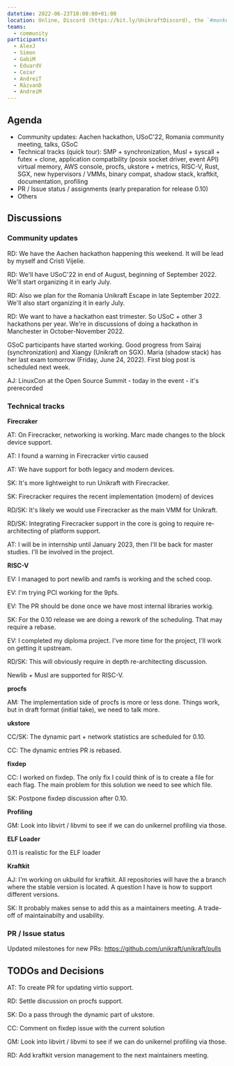 ```yaml
---
datetime: 2022-06-23T10:00:00+01:00
location: Online, Discord (https://bit.ly/UnikraftDiscord), the `#monkey-business` voice channel
teams:
  - community
participants:
  - AlexJ
  - Simon
  - GabiM
  - EduardV
  - Cezar
  - AndreiT
  - RăzvanD
  - AndreiM
---
```


## Agenda

* Community updates: Aachen hackathon, USoC'22, Romania community meeting, talks, GSoC
* Technical tracks (quick tour): SMP + synchronization, Musl + syscall + futex + clone, application compatbility (posix socket driver, event API) virtual memory, AWS console, procfs, ukstore + metrics, RISC-V, Rust, SGX, new hypervisors / VMMs, binary compat, shadow stack, kraftkit, documentation, profiling
* PR / Issue status / assignments (early preparation for release 0.10)
* Others

## Discussions

### Community updates

RD: We have the Aachen hackathon happening this weekend.
It will be lead by myself and Cristi Vijelie.

RD: We'll have USoC'22 in end of August, beginning of September 2022.
We'll start organizing it in early July.

RD: Also we plan for the Romania Unikraft Escape in late September 2022.
We'll also start organizing it in early July.

RD: We want to have a hackathon east trimester.
So USoC + other 3 hackathons per year.
We're in discussions of doing a hackathon in Manchester in October-November 2022.

GSoC participants have started working.
Good progress from Sairaj (synchronization) and Xiangy (Unikraft on SGX).
Maria (shadow stack) has her last exam tomorrow (Friday, June 24, 2022).
First blog post is scheduled next week.

AJ: LinuxCon at the Open Source Summit - today in the event - it's prerecorded

### Technical tracks

**Firecraker**

AT: On Firecracker, networking is working.
Marc made changes to the block device support.

AT: I found a warning in Firecracker virtio caused

AT: We have support for both legacy and modern devices.

SK: It's more lightweight to run Unikraft with Firecracker.

SK: Firecracker requires the recent implementation (modern) of devices

RD/SK: It's likely we would use Firecracker as the main VMM for Unikraft.

RD/SK: Integrating Firecracker support in the core is going to require re-architecting of platform support.

AT: I will be in internship until January 2023, then I'll be back for master studies.
I'll be involved in the project.

**RISC-V**

EV: I managed to port newlib and ramfs is working and the sched coop.

EV: I'm trying PCI working for the 9pfs.

EV: The PR should be done once we have most internal libraries workig.

SK: For the 0.10 release we are doing a rework of the scheduling.
That may require a rebase.

EV: I completed my diploma project.
I've more time for the project, I'll work on getting it upstream.

RD/SK: This will obviously require in depth re-architecting discussion.

Newlib + Musl are supported for RISC-V.

**procfs**

AM: The implementation side of procfs is more or less done.
Things work, but in draft format (initial take), we need to talk more.

**ukstore**

CC/SK: The dynamic part + network statistics are scheduled for 0.10.

CC: The dynamic entries PR is rebased.

**fixdep**

CC: I worked on fixdep.
The only fix I could think of is to create a file for each flag.
The main problem for this solution we need to see which file.

SK: Postpone fixdep discussion after 0.10.

**Profiling**

GM: Look into libvirt / libvmi to see if we can do unikernel profiling via those.

**ELF Loader**

0.11 is realistic for the ELF loader

**Kraftkit**

AJ: I'm working on ukbuild for kraftkit.
All repositories will have the a branch where the stable version is located.
A question I have is how to support different versions.

SK: It probably makes sense to add this as a maintainers meeting.
A trade-off of maintainabilty and usability.

### PR / Issue status

Updated milestones for new PRs: https://github.com/unikraft/unikraft/pulls

## TODOs and Decisions

AT: To create PR for updating virtio support.

RD: Settle discussion on procfs support.

SK: Do a pass through the dynamic part of ukstore.

CC: Comment on fixdep issue with the current solution

GM: Look into libvirt / libvmi to see if we can do unikernel profiling via those.

RD: Add kraftkit version management to the next maintainers meeting.
